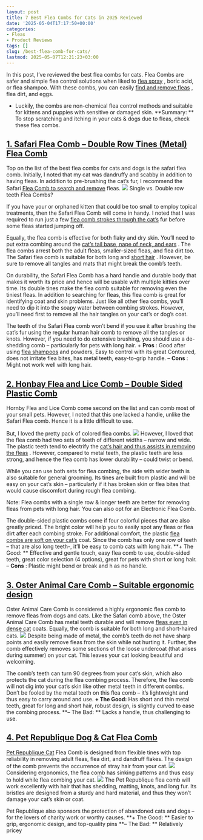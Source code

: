 ```yaml
---
layout: post
title: 7 Best Flea Combs for Cats in 2025 Reviewed
date: '2025-05-04T17:17:50+00:00'
categories:
- Fleas
- Product Reviews
tags: []
slug: /best-flea-comb-for-cats/
lastmod: 2025-05-07T12:21:23+03:00
---
```


In this post, I’ve reviewed the
best flea combs
for cats.
Flea Combs are safer and simple flea control solutions when liked to
[flea spray](https://pestpolicy.com/best-flea-spray-for-yard/)
, boric acid, or flea shampoo.
With these combs, you can easily
[find and remove fleas](https://pestpolicy.com/how-to-use-a-flea-comb/)
, flea dirt, and eggs.
- Luckily, the combs are non-chemical flea control methods and suitable for kittens and puppies with sensitive or damaged skin.
**Summary: **
To stop scratching and itching in your cats & dogs due to fleas, check these flea combs.
## [1. Safari Flea Comb – Double Row Tines (Metal) Flea Comb](https://www.amazon.com/dp/B0002RJMAK/?tag=p-policy-20)
Top on the list of the best flea combs for cats and dogs is the safari flea comb. Initially, I noted that my cat was
dandruffy and scabby in addition to having fleas. In addition to pre-brushing the cat’s fur, I recommend the Safari
[Flea Comb to search and remove](https://pestpolicy.com/does-salt-kill-fleas/)
fleas.
![](/assets/img/e/ir)
Single vs. Double row teeth Flea Combs?

If you have your or orphaned kitten that could be too small to employ topical treatments, then the Safari Flea Comb will come in handy. I noted that I was required to run just a few
[flea comb strokes through the cat’s](https://pestpolicy.com/best-flea-treatment-for-cats/)
fur before some fleas started jumping off.

Equally, the flea comb is effective for both flaky and dry skin. You’ll need to put extra combing around the
[cat’s tail base, nape of neck, and ears](https://pestpolicy.com/best-medicine-for-ear-mites-in-cats/)
. The flea combs arrest both the adult fleas, smaller-sized fleas, and flea dirt too. The Safari flea comb is suitable for both long and
[short hair](https://pestpolicy.com/best-dog-brush-for-short-hair-shedding/)
. However, be sure to remove all tangles and mats that might break the comb’s teeth.

On durability, the Safari Flea Comb has a hard handle and durable body that makes it worth its price and hence will be usable with multiple kitties over time. Its double tines make the flea comb suitable for removing even the tiniest fleas. In addition to searching for fleas, this flea comb is great for identifying coat and skin problems. Just like all other flea combs, you’ll need to dip it into the soapy water between combing strokes. However, you’ll need first to remove all the hair tangles on your cat’s or dog’s coat.

The teeth of the Safari Flea comb won’t bend if you use it after brushing the cat’s fur using the regular human hair comb to remove all the tangles or knots. However, if you need to do extensive brushing, you should use a de-shedding comb – particularly for pets with long hair.
+
**Pros**
: Good after using
[flea shampoos](https://pestpolicy.com/best-flea-shampoo-for-cats/)
and powders, Easy to control with its great Contoured, does not irritate flea bites, has metal teeth, easy-to-grip handle.
–
**Cons**
: Might not work well with long hair.
## [2. Honbay Flea and Lice Comb – Double Sided Plastic Comb](https://www.amazon.com/dp/B01K14DKA6/?tag=p-policy-20)
Hornby Flea and Lice Comb come second on the list and can comb most of your small pets. However, I noted that this one lacked a handle, unlike the Safari Flea comb. Hence it is a little difficult to use.

But, I loved the pretty pack of colored flea combs.
![](/assets/img/e/ir)
However, I loved that the flea comb had two sets of teeth of different widths – narrow and wide. The plastic teeth tend to electrify the
[cat’s hair and thus assists in removing the fleas](https://pestpolicy.com/best-flea-drops-for-cats/)
. However, compared to metal teeth, the plastic teeth are less strong, and hence the flea comb has lower durability – could twist or bend.

While you can use both sets for flea combing, the side with wider teeth is also suitable for general grooming. Its tines are built from plastic and will be easy on your cat’s skin – particularly if it has broken skin or flea bites that would cause discomfort during rough flea combing.

Note: Flea combs with a single row & longer teeth are better for removing fleas from pets with long hair. You can also opt for an Electronic Flea Comb.

The double-sided plastic combs come if four colorful pieces that are also greatly priced. The bright color will help you to easily spot any fleas or flea dirt after each combing stroke. For additional comfort, the plastic
[flea combs are soft on your cat’s](https://pestpolicy.com/best-flea-collar-for-cats/)
coat. Since the comb has only one row of teeth – that are also long teeth-, it’ll be easy to comb cats with long hair.
**+ The Good: **
Effective and gentle touch, easy flea comb to use, double-sided teeth, great color selection (4 options), great for pets with short or long hair.
–
**Cons**
: Plastic
might bend or break and h
as no handle.
## [3. Oster Animal Care Comb – Suitable ergonomic design](https://www.amazon.com/dp/B00IMJ0286/?tag=p-policy-20)
Oster Animal Care Comb is considered a highly ergonomic flea comb to remove fleas from dogs and cats. Like the Safari comb above, the Oster Animal Care Comb has metal teeth durable and will remove
[fleas even in dense cat](https://pestpolicy.com/diatomaceous-earth-for-fleas-on-cats/)
coats. Equally, the comb is suitable for both long and short-haired cats.
![](/assets/img/e/ir)
Despite being made of metal, the comb’s teeth do not have sharp points and easily remove fleas from the skin while not hurting it. Further, the comb effectively removes some sections of the loose undercoat (that arises during summer) on your cat. This leaves your cat looking beautiful and welcoming.

The comb’s teeth can turn 90 degrees from your cat’s skin, which also protects the cat during the flea combing process. Therefore, the flea comb will not dig into your cat’s skin like other metal teeth in different combs. Don’t be fooled by the metal teeth on this flea comb – it’s lightweight and thus easy to carry around and use.
**+ The Good:**
Has short and thin metal teeth, great for long and short hair, robust design, is slightly curved to ease the combing process.
**– The Bad: **
Lacks a handle, thus challenging to use.
## [4. Pet Republique Dog & Cat Flea Comb](https://www.amazon.com/dp/B01MF7SBG2/?tag=p-policy-20)
[Pet Republique Cat](https://pestpolicy.com/what-is-blep-in-pets-cats-and-dogs/)
Flea Comb is designed from flexible tines with top reliability in removing adult fleas, flea dirt, and dandruff flakes. The design of the comb prevents the occurrence of stray hair from your cat.
![](/assets/img/e/ir)
Considering ergonomics, the flea comb has sinking patterns and thus easy to hold while flea combing your cat.
![](/assets/img/e/ir)
The Pet Republique flea comb will work excellently with hair that has shedding, matting, knots, and long fur. Its bristles are designed from a sturdy and hard material, and thus they won’t damage your cat’s skin or coat.

Pet Republique also sponsors the protection of abandoned cats and dogs – for the lovers of charity work or worthy causes.
**+ The Good: **
Easier to grip, ergonomic design, and top-quality pins
**– The Bad: **
Relatively pricey
